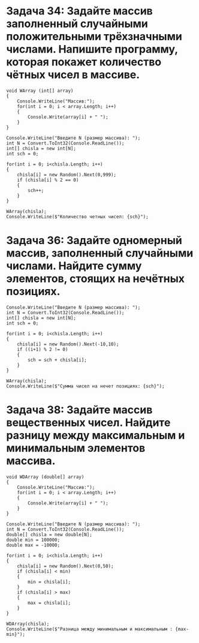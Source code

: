#   Задача 34: Задайте массив заполненный случайными положительными трёхзначными числами. Напишите программу, которая покажет количество чётных чисел в массиве.
    void WArray (int[] array)
    {
        Console.WriteLine("Массив:");
        for(int i = 0; i < array.Length; i++)
        {
            Console.Write(array[i] + " ");
        }
    }

    Console.WriteLine("Введите N (размер массива): ");
    int N = Convert.ToInt32(Console.ReadLine());
    int[] chisla = new int[N];
    int sch = 0;

    for(int i = 0; i<chisla.Length; i++)
    {
        chisla[i] = new Random().Next(0,999);
        if (chisla[i] % 2 == 0)
        {
            sch++;
        }
    }

    WArray(chisla);
    Console.WriteLine($"Количество четных чисел: {sch}");

#   Задача 36: Задайте одномерный массив, заполненный случайными числами. Найдите сумму элементов, стоящих на нечётных позициях.

    Console.WriteLine("Введите N (размер массива): ");
    int N = Convert.ToInt32(Console.ReadLine());
    int[] chisla = new int[N];
    int sch = 0;

    for(int i = 0; i<chisla.Length; i++)
    {
        chisla[i] = new Random().Next(-10,10);
        if ((i+1) % 2 != 0)
        {
            sch = sch + chisla[i];
        }
    }

    WArray(chisla);
    Console.WriteLine($"Сумма чисел на нечет позициях: {sch}");

#   Задача 38: Задайте массив вещественных чисел. Найдите разницу между максимальным и минимальным элементов массива.

    void WDArray (double[] array)
    {
        Console.WriteLine("Массив:");
        for(int i = 0; i < array.Length; i++)
        {
            Console.Write(array[i] + " ");
        }
    }

    Console.WriteLine("Введите N (размер массива): ");
    int N = Convert.ToInt32(Console.ReadLine());
    double[] chisla = new double[N];
    double min = 100000;
    double max = -10000;

    for(int i = 0; i<chisla.Length; i++)
    {
        chisla[i] = new Random().Next(0,50);
        if (chisla[i] < min)
        {
            min = chisla[i];
        }
        if (chisla[i] > max)
        {
            max = chisla[i];
        }
    }

    WDArray(chisla);
    Console.WriteLine($"Разница между минимальным и максимальным : {max-min}");